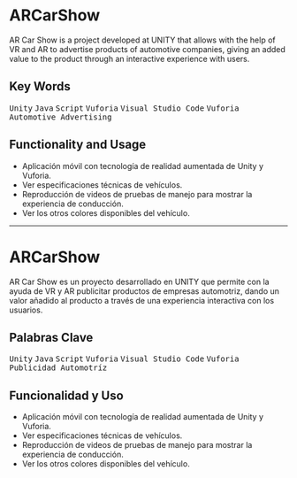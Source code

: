 # ARCarShow
AR Car Show is a project developed at UNITY that allows with the help of VR and AR to advertise products of automotive companies, giving an added value to the product through an interactive experience with users.

## Key Words
<kbd>Unity</kbd> <kbd>Java</kbd> <kbd>Script</kbd> <kbd>Vuforia</kbd> <kbd>Visual Studio Code</kbd> <kbd>Vuforia</kbd> <kbd>Automotive Advertising</kbd>
 
 ## Functionality and Usage
- Aplicación móvil con tecnología de realidad aumentada de Unity y Vuforia.
- Ver especificaciones técnicas de vehículos.
- Reproducción de videos de pruebas de manejo para mostrar la experiencia de conducción.
- Ver los otros colores disponibles del vehículo.

_______________________________________________________________________________

# ARCarShow
AR Car Show es un proyecto desarrollado en UNITY que permite con la ayuda de VR y AR publicitar productos de empresas automotriz, dando un valor añadido al producto a través de una experiencia interactiva con los usuarios.

## Palabras Clave
<kbd>Unity</kbd> <kbd>Java</kbd> <kbd>Script</kbd> <kbd>Vuforia</kbd> <kbd>Visual Studio Code</kbd> <kbd>Vuforia</kbd> <kbd>Publicidad Automotríz</kbd>
 
 ## Funcionalidad y Uso
- Aplicación móvil con tecnología de realidad aumentada de Unity y Vuforia.
- Ver especificaciones técnicas de vehículos.
- Reproducción de videos de pruebas de manejo para mostrar la experiencia de conducción.
- Ver los otros colores disponibles del vehículo.
